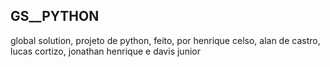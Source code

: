 GS__PYTHON
----------------------------------------------------------------------------------------------------------------------------------------------
global solution, projeto de python, feito, por henrique celso, alan de castro, lucas cortizo, jonathan henrique e davis junior
